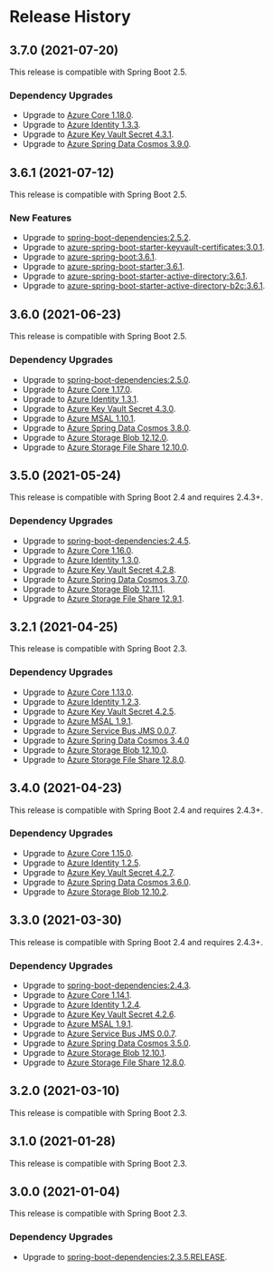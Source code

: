 # Release History

## 3.7.0 (2021-07-20)
This release is compatible with Spring Boot 2.5.
### Dependency Upgrades
- Upgrade to [Azure Core 1.18.0](https://github.com/Azure/azure-sdk-for-java/blob/main/sdk/core/azure-core/CHANGELOG.md#1180-2021-07-01).
- Upgrade to [Azure Identity 1.3.3](https://github.com/Azure/azure-sdk-for-java/blob/main/sdk/identity/azure-identity/CHANGELOG.md).
- Upgrade to [Azure Key Vault Secret 4.3.1](https://github.com/Azure/azure-sdk-for-java/blob/main/sdk/keyvault/azure-security-keyvault-secrets/CHANGELOG.md#431-2021-07-08).
- Upgrade to [Azure Spring Data Cosmos 3.9.0](https://github.com/Azure/azure-sdk-for-java/blob/main/sdk/cosmos/azure-spring-data-cosmos/CHANGELOG.md#390-2021-07-08).

## 3.6.1 (2021-07-12)
This release is compatible with Spring Boot 2.5.
### New Features
- Upgrade to [spring-boot-dependencies:2.5.2](https://repo.maven.apache.org/maven2/org/springframework/boot/spring-boot-dependencies/2.5.2/spring-boot-dependencies-2.5.2.pom).
- Upgrade to [azure-spring-boot-starter-keyvault-certificates:3.0.1](https://github.com/Azure/azure-sdk-for-java/blob/main/sdk/spring/azure-spring-boot-starter-keyvault-certificates/CHANGELOG.md#301-2021-07-01).
- Upgrade to [azure-spring-boot:3.6.1](https://github.com/Azure/azure-sdk-for-java/blob/main/sdk/spring/azure-spring-boot/CHANGELOG.md#361-2021-07-02).
- Upgrade to [azure-spring-boot-starter:3.6.1](https://github.com/Azure/azure-sdk-for-java/blob/main/sdk/spring/azure-spring-boot-starter/CHANGELOG.md#361-2021-07-02).
- Upgrade to [azure-spring-boot-starter-active-directory:3.6.1](https://github.com/Azure/azure-sdk-for-java/blob/main/sdk/spring/azure-spring-boot-starter-active-directory/CHANGELOG.md#361-2021-07-02).
- Upgrade to [azure-spring-boot-starter-active-directory-b2c:3.6.1](https://github.com/Azure/azure-sdk-for-java/blob/main/sdk/spring/azure-spring-boot-starter-active-directory-b2c/CHANGELOG.md#361-2021-07-02).

## 3.6.0 (2021-06-23)
This release is compatible with Spring Boot 2.5. 
### Dependency Upgrades
- Upgrade to [spring-boot-dependencies:2.5.0](https://repo.maven.apache.org/maven2/org/springframework/boot/spring-boot-dependencies/2.5.0/spring-boot-dependencies-2.5.0.pom).
- Upgrade to [Azure Core 1.17.0](https://github.com/Azure/azure-sdk-for-java/blob/main/sdk/core/azure-core/CHANGELOG.md#1170-2021-06-07).
- Upgrade to [Azure Identity 1.3.1](https://github.com/Azure/azure-sdk-for-java/blob/main/sdk/identity/azure-identity/CHANGELOG.md#131-2021-06-08).
- Upgrade to [Azure Key Vault Secret 4.3.0](https://github.com/Azure/azure-sdk-for-java/blob/main/sdk/keyvault/azure-security-keyvault-secrets/CHANGELOG.md#430-2021-06-17).
- Upgrade to [Azure MSAL 1.10.1](https://github.com/AzureAD/microsoft-authentication-library-for-java/releases/tag/v1.10.1).
- Upgrade to [Azure Spring Data Cosmos 3.8.0](https://github.com/Azure/azure-sdk-for-java/blob/main/sdk/cosmos/azure-spring-data-cosmos/CHANGELOG.md#380-2021-06-11).
- Upgrade to [Azure Storage Blob 12.12.0](https://github.com/Azure/azure-sdk-for-java/blob/main/sdk/storage/azure-storage-blob/CHANGELOG.md#12120-2021-06-09).
- Upgrade to [Azure Storage File Share 12.10.0](https://github.com/Azure/azure-sdk-for-java/blob/main/sdk/storage/azure-storage-file-share/CHANGELOG.md#12100-2021-06-09).
 
## 3.5.0 (2021-05-24)
This release is compatible with Spring Boot 2.4 and requires 2.4.3+. 
### Dependency Upgrades
- Upgrade to [spring-boot-dependencies:2.4.5](https://repo.maven.apache.org/maven2/org/springframework/boot/spring-boot-dependencies/2.4.5/spring-boot-dependencies-2.4.5.pom).
- Upgrade to [Azure Core 1.16.0](https://github.com/Azure/azure-sdk-for-java/blob/main/sdk/core/azure-core/CHANGELOG.md#1160-2021-05-07).
- Upgrade to [Azure Identity 1.3.0](https://github.com/Azure/azure-sdk-for-java/blob/main/sdk/identity/azure-identity/CHANGELOG.md#130-2021-05-11).
- Upgrade to [Azure Key Vault Secret 4.2.8](https://github.com/Azure/azure-sdk-for-java/blob/main/sdk/keyvault/azure-security-keyvault-secrets/CHANGELOG.md#release-history).
- Upgrade to [Azure Spring Data Cosmos 3.7.0](https://github.com/Azure/azure-sdk-for-java/blob/main/sdk/cosmos/azure-spring-data-cosmos/CHANGELOG.md#370-2021-05-12).
- Upgrade to [Azure Storage Blob 12.11.1](https://github.com/Azure/azure-sdk-for-java/blob/main/sdk/storage/azure-storage-blob/CHANGELOG.md#12111-2021-05-13).
- Upgrade to [Azure Storage File Share 12.9.1](https://github.com/Azure/azure-sdk-for-java/blob/main/sdk/storage/azure-storage-file-share/CHANGELOG.md#1291-2021-05-13).

## 3.2.1 (2021-04-25)
This release is compatible with Spring Boot 2.3. 

### Dependency Upgrades
- Upgrade to [Azure Core 1.13.0](https://github.com/Azure/azure-sdk-for-java/blob/main/sdk/core/azure-core/CHANGELOG.md#1130-2021-02-05).
- Upgrade to [Azure Identity 1.2.3](https://github.com/Azure/azure-sdk-for-java/blob/main/sdk/identity/azure-identity/CHANGELOG.md#123-2021-02-09).
- Upgrade to [Azure Key Vault Secret 4.2.5](https://github.com/Azure/azure-sdk-for-java/blob/main/sdk/keyvault/azure-security-keyvault-secrets/CHANGELOG.md#425-2021-02-11).
- Upgrade to [Azure MSAL 1.9.1](https://github.com/AzureAD/microsoft-authentication-library-for-java/releases/tag/v1.9.1).
- Upgrade to [Azure Service Bus JMS 0.0.7](https://search.maven.org/artifact/com.microsoft.azure/azure-servicebus-jms/0.0.7/jar).
- Upgrade to [Azure Spring Data Cosmos 3.4.0](https://github.com/Azure/azure-sdk-for-java/blob/main/sdk/cosmos/azure-spring-data-cosmos/CHANGELOG.md#340-2021-02-09)
- Upgrade to [Azure Storage Blob 12.10.0](https://github.com/Azure/azure-sdk-for-java/blob/main/sdk/storage/azure-storage-blob/CHANGELOG.md#12100-2021-01-14).
- Upgrade to [Azure Storage File Share 12.8.0](https://github.com/Azure/azure-sdk-for-java/blob/main/sdk/storage/azure-storage-file-share/CHANGELOG.md#1280-2021-01-14).

## 3.4.0 (2021-04-23)
This release is compatible with Spring Boot 2.4 and requires 2.4.3+. 

### Dependency Upgrades
- Upgrade to [Azure Core 1.15.0](https://github.com/Azure/azure-sdk-for-java/blob/main/sdk/core/azure-core/CHANGELOG.md#1150-2021-04-02).
- Upgrade to [Azure Identity 1.2.5](https://github.com/Azure/azure-sdk-for-java/blob/main/sdk/identity/azure-identity/CHANGELOG.md#release-history).
- Upgrade to [Azure Key Vault Secret 4.2.7](https://github.com/Azure/azure-sdk-for-java/blob/main/sdk/keyvault/azure-security-keyvault-secrets/CHANGELOG.md#release-history).
- Upgrade to [Azure Spring Data Cosmos 3.6.0](https://github.com/Azure/azure-sdk-for-java/blob/main/sdk/cosmos/azure-spring-data-cosmos/CHANGELOG.md#360-2021-04-06).
- Upgrade to [Azure Storage Blob 12.10.2](https://github.com/Azure/azure-sdk-for-java/blob/main/sdk/storage/azure-storage-blob/CHANGELOG.md#12102-2021-03-26).

## 3.3.0 (2021-03-30)
This release is compatible with Spring Boot 2.4 and requires 2.4.3+. 

### Dependency Upgrades
- Upgrade to [spring-boot-dependencies:2.4.3](https://repo.maven.apache.org/maven2/org/springframework/boot/spring-boot-dependencies/2.4.3/spring-boot-dependencies-2.4.3.pom).
- Upgrade to [Azure Core 1.14.1](https://github.com/Azure/azure-sdk-for-java/blob/main/sdk/core/azure-core/CHANGELOG.md#1141-2021-03-19).
- Upgrade to [Azure Identity 1.2.4](https://github.com/Azure/azure-sdk-for-java/blob/main/sdk/identity/azure-identity/CHANGELOG.md#release-history).
- Upgrade to [Azure Key Vault Secret 4.2.6](https://github.com/Azure/azure-sdk-for-java/blob/main/sdk/keyvault/azure-security-keyvault-secrets/CHANGELOG.md#release-history).
- Upgrade to [Azure MSAL 1.9.1](https://github.com/AzureAD/microsoft-authentication-library-for-java/releases/tag/v1.9.1).
- Upgrade to [Azure Service Bus JMS 0.0.7](https://search.maven.org/artifact/com.microsoft.azure/azure-servicebus-jms/0.0.7/jar).
- Upgrade to [Azure Spring Data Cosmos 3.5.0](https://github.com/Azure/azure-sdk-for-java/blob/main/sdk/cosmos/azure-spring-data-cosmos/CHANGELOG.md#350-2021-03-11).
- Upgrade to [Azure Storage Blob 12.10.1](https://github.com/Azure/azure-sdk-for-java/blob/main/sdk/storage/azure-storage-blob/CHANGELOG.md#12101-2021-03-19).
- Upgrade to [Azure Storage File Share 12.8.0](https://github.com/Azure/azure-sdk-for-java/blob/main/sdk/storage/azure-storage-file-share/CHANGELOG.md#1280-2021-01-14).

## 3.2.0 (2021-03-10)
This release is compatible with Spring Boot 2.3. 

## 3.1.0 (2021-01-28)
This release is compatible with Spring Boot 2.3. 

## 3.0.0 (2021-01-04)
This release is compatible with Spring Boot 2.3. 

### Dependency Upgrades
- Upgrade to [spring-boot-dependencies:2.3.5.RELEASE](https://repo.maven.apache.org/maven2/org/springframework/boot/spring-boot-dependencies/2.3.5.RELEASE/spring-boot-dependencies-2.3.5.RELEASE.pom).
